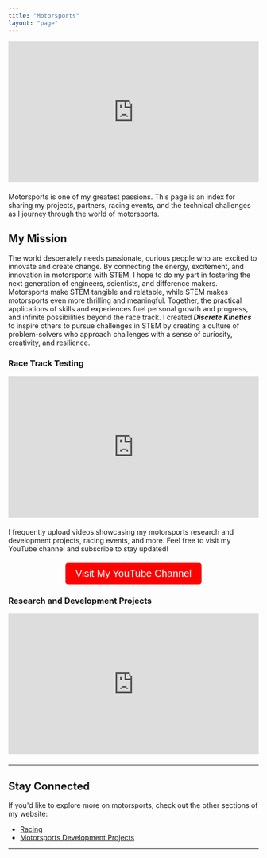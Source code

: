 ```yaml
---
title: "Motorsports"
layout: "page"
---
```



<div style="position: relative; padding-bottom: 56.25%; height: 0; overflow: hidden; margin-bottom: 20px;">
  <iframe src="https://www.youtube.com/embed/GJrI23Ik7O0?si=yDX_8r78mLPF2o3k"
          style="position: absolute; top: 0; left: 0; width: 100%; height: 100%; border:0;"
          allowfullscreen="" title="YouTube Video"></iframe>
</div>

<!-- <div style="position: relative; text-align: center; color: white;">
  <img src="/images/IMG_9512.jpeg" alt="Cover Image" style="width:100%; height: 350px; object-fit: cover; object-position: center 60%;">
  <div style="position: absolute; top: 42%; left: 50%; transform: translate(-50%, -50%);
              background: rgba(0, 0, 0, 0.5); padding: 0px 0px; border-radius: 10px; width: 90%; min-width: 200px;">
    <h1 style="margin: 0; font-size: 1.5em; letter-spacing: 20px; font-weight: emphasis ; font-style: italic; color: white; opacity: 80%">discrete kinetics</h1>
  </div>
</div> -->




Motorsports is one of my greatest passions. This page is an index for sharing my projects, partners, racing events, and the technical challenges as I journey through the world of motorsports. 

## My Mission 

The world desperately needs passionate, curious people who are excited to innovate and create change. By connecting the energy, excitement, and innovation in motorsports with STEM, I hope to do my part in fostering the next generation of engineers, scientists, and difference makers. Motorsports make STEM tangible and relatable, while STEM makes motorsports even more thrilling and meaningful. Together, the practical applications of skills and experiences fuel personal growth and progress, and infinite possibilities beyond the race track. I created <strong><em>Discrete Kinetics</em></strong> to inspire others to pursue challenges in STEM by creating a culture of problem-solvers who approach challenges with a sense of curiosity, creativity, and resilience.



<!-- ### Latest Technical Project

<div style="position: relative; padding-bottom: 56.25%; height: 0; overflow: hidden;">
  <iframe src="https://www.youtube.com/embed/GJrI23Ik7O0?si=yDX_8r78mLPF2o3k"
          style="position: absolute; top: 0; left: 0; width: 100%; height: 100%; border:0;"
          allowfullscreen="" title="YouTube Video"></iframe>
</div> -->

### Race Track Testing


<div style="position: relative; padding-bottom: 56.25%; height: 0; overflow: hidden;">
  <iframe src="https://www.youtube.com/embed/hBO1N2AaaSE?si=JFeowj16vbsphXNq"
          style="position: absolute; top: 0; left: 0; width: 100%; height: 100%; border:0;"
          allowfullscreen="" title="YouTube Video"></iframe>
</div>

<p style="margin-top: 20px;">
  I frequently upload videos showcasing my motorsports research and development projects, racing events, and more. Feel free to visit my YouTube channel and subscribe to stay updated!
</p>


<div style="text-align: center; margin-top: 20px;">
    <a href="https://www.youtube.com/@brandonbaldassi6381" target="_blank">
        <button style="padding: 10px 20px; background-color: #ff0000; color: white; border: none; border-radius: 5px; font-size: 20px; cursor: pointer;">Visit My YouTube Channel</button>
    </a>
</div>

### Research and Development Projects

<div style="position: relative; padding-bottom: 56.25%; height: 0; overflow: hidden; margin-bottom: 20px;">
  <iframe src="https://www.youtube.com/embed/JzGa3FGh710?si=FTEi9MFWkWiZdw25"
          style="position: absolute; top: 0; left: 0; width: 100%; height: 100%; border:0;"
          allowfullscreen="" title="YouTube Video"></iframe>
</div>


---

## Stay Connected

If you'd like to explore more on motorsports, check out the other sections of my website:

- [Racing](/motorsports/racing/)
- [Motorsports Development Projects](/motorsports/dev/)

---



